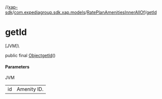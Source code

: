 //[xap-sdk](../../../index.md)/[com.expediagroup.sdk.xap.models](../index.md)/[RatePlanAmenitiesInnerAllOf](index.md)/[getId](get-id.md)

# getId

[JVM]\

public final [Object](https://docs.oracle.com/javase/8/docs/api/java/lang/Object.html)[getId](get-id.md)()

#### Parameters

JVM

| | |
|---|---|
| id | Amenity ID. |
